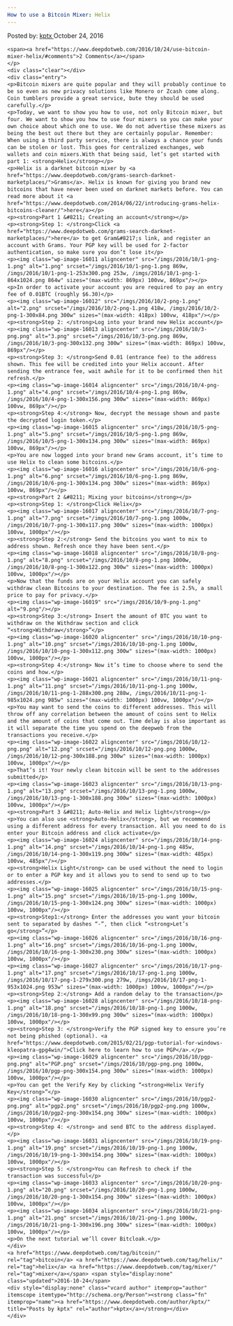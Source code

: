 ```yaml
---
How to use a Bitcoin Mixer: Helix
---
```

<article class="post-listing post-16010 post type-post status-publish format-standard has-post-thumbnail hentry  tag-bitcoin tag-helix tag-mixer">
    <div class="post-inner">
        <span>Posted by: <a href="https://www.deepdotweb.com/author/kptx/" title="">kptx </a></span>
    <span>October 24, 2016</span>
    
    <span><a href="https://www.deepdotweb.com/2016/10/24/use-bitcoin-mixer-helix/#comments">2 Comments</a></span>
    </p>
    <div class="clear"></div>
    <div class="entry">
    <p>Bitcoin mixers are quite popular and they will probably continue to be so even as new privacy solutions like Monero or Zcash come along. Coin tumblers provide a great service, bute they should be used carefully.</p>
    <p>Today, we want to show you how to use, not only Bitcoin mixer, but four. We want to show you how to use four mixers so you can make your own choice about which one to use. We do not advertise these mixers as being the best out there but they are certainly popular. Remember: When using a third party service, there is always a chance your funds can be stolen or lost. This goes for centralized exchanges, web wallets and coin mixers.With that being said, let’s get started with part 1: <strong>Helix</strong></p>
    <p>Helix is a darknet bitcoin mixer by <a href="https://www.deepdotweb.com/grams-search-darknet-marketplaces/">Grams</a>. Helix is known for giving you brand new bitcoins that have never been used on darknet markets before. You can read more about it <a href="https://www.deepdotweb.com/2014/06/22/introducing-grams-helix-bitcoins-cleaner/">here</a></p>
    <p><strong>Part 1 &#8211; Creating an account</strong></p>
    <p><strong>Step 1: </strong>Click <a href="https://www.deepdotweb.com/grams-search-darknet-marketplaces/">here</a> to get Gram&#8217;s link, and register an account with Grams. Your PGP key will be used for 2-factor authentication, so make sure you don’t lose it</p>
    <p><img class="wp-image-16011 aligncenter" src="/imgs/2016/10/1-png-1.png" alt="1.png" srcset="/imgs/2016/10/1-png-1.png 869w, /imgs/2016/10/1-png-1-253x300.png 253w, /imgs/2016/10/1-png-1-864x1024.png 864w" sizes="(max-width: 869px) 100vw, 869px"/></p>
    <p>In order to activate your account you are required to pay an entry fee of 0.01BTC (roughly $6.30)</p>
    <p><img class="wp-image-16012" src="/imgs/2016/10/2-png-1.png" alt="2.png" srcset="/imgs/2016/10/2-png-1.png 418w, /imgs/2016/10/2-png-1-300x84.png 300w" sizes="(max-width: 418px) 100vw, 418px"/></p>
    <p><strong>Step 2: </strong>Log into your brand new Helix account</p>
    <p><img class="wp-image-16013 aligncenter" src="/imgs/2016/10/3-png.png" alt="3.png" srcset="/imgs/2016/10/3-png.png 869w, /imgs/2016/10/3-png-300x132.png 300w" sizes="(max-width: 869px) 100vw, 869px"/></p>
    <p><strong>Step 3: </strong>Send 0.01 (entrance fee) to the address shown. This fee will be credited into your Helix account. After sending the entrance fee, wait awhile for it to be confirmed then hit refresh.</p>
    <p><img class="wp-image-16014 aligncenter" src="/imgs/2016/10/4-png-1.png" alt="4.png" srcset="/imgs/2016/10/4-png-1.png 869w, /imgs/2016/10/4-png-1-300x156.png 300w" sizes="(max-width: 869px) 100vw, 869px"/></p>
    <p><strong>Step 4:</strong> Now, decrypt the message shown and paste the decrypted login token.</p>
    <p><img class="wp-image-16015 aligncenter" src="/imgs/2016/10/5-png-1.png" alt="5.png" srcset="/imgs/2016/10/5-png-1.png 869w, /imgs/2016/10/5-png-1-300x134.png 300w" sizes="(max-width: 869px) 100vw, 869px"/></p>
    <p>You are now logged into your brand new Grams account, it’s time to use Helix to clean some bitcoins.</p>
    <p><img class="wp-image-16016 aligncenter" src="/imgs/2016/10/6-png-1.png" alt="6.png" srcset="/imgs/2016/10/6-png-1.png 869w, /imgs/2016/10/6-png-1-300x134.png 300w" sizes="(max-width: 869px) 100vw, 869px"/></p>
    <p><strong>Part 2 &#8211; Mixing your bitcoins</strong></p>
    <p><strong>Step 1: </strong>Click Helix</p>
    <p><img class="wp-image-16017 aligncenter" src="/imgs/2016/10/7-png-1.png" alt="7.png" srcset="/imgs/2016/10/7-png-1.png 1000w, /imgs/2016/10/7-png-1-300x117.png 300w" sizes="(max-width: 1000px) 100vw, 1000px"/></p>
    <p><strong>Step 2:</strong> Send the bitcoins you want to mix to address shown. Refresh once they have been sent.</p>
    <p><img class="wp-image-16018 aligncenter" src="/imgs/2016/10/8-png-1.png" alt="8.png" srcset="/imgs/2016/10/8-png-1.png 1000w, /imgs/2016/10/8-png-1-300x122.png 300w" sizes="(max-width: 1000px) 100vw, 1000px"/></p>
    <p>Now that the funds are on your Helix account you can safely withdraw clean Bitcoins to your destination. The fee is 2.5%, a small price to pay for privacy.</p>
    <p><img class="wp-image-16019" src="/imgs/2016/10/9-png-1.png" alt="9.png"/></p>
    <p><strong>Step 3:</strong> Insert the amount of BTC you want to withdraw on the Withdraw section and click “<strong>Withdraw</strong>”</p>
    <p><img class="wp-image-16020 aligncenter" src="/imgs/2016/10/10-png-1.png" alt="10.png" srcset="/imgs/2016/10/10-png-1.png 1000w, /imgs/2016/10/10-png-1-300x112.png 300w" sizes="(max-width: 1000px) 100vw, 1000px"/></p>
    <p><strong>Step 4:</strong> Now it’s time to choose where to send the coins and how.</p>
    <p><img class="wp-image-16021 aligncenter" src="/imgs/2016/10/11-png-1.png" alt="11.png" srcset="/imgs/2016/10/11-png-1.png 1000w, /imgs/2016/10/11-png-1-288x300.png 288w, /imgs/2016/10/11-png-1-985x1024.png 985w" sizes="(max-width: 1000px) 100vw, 1000px"/></p>
    <p>You may want to send the coins to different addresses. This will throw off any correlation between the amount of coins sent to Helix and the amount of coins that come out. Time delay is also important as it will separate the time you spend on the deepweb from the transactions you receive.</p>
    <p><img class="wp-image-16022 aligncenter" src="/imgs/2016/10/12-png.png" alt="12.png" srcset="/imgs/2016/10/12-png.png 1000w, /imgs/2016/10/12-png-300x188.png 300w" sizes="(max-width: 1000px) 100vw, 1000px"/></p>
    <p>That’s it! Your newly clean bitcoin will be sent to the addresses submitted</p>
    <p><img class="wp-image-16023 aligncenter" src="/imgs/2016/10/13-png-1.png" alt="13.png" srcset="/imgs/2016/10/13-png-1.png 1000w, /imgs/2016/10/13-png-1-300x188.png 300w" sizes="(max-width: 1000px) 100vw, 1000px"/></p>
    <p><strong>Part 3 &#8211; Auto-Helix and Helix light</strong></p>
    <p>You can also use <strong>Auto-Helix</strong>, but we recommend using a different address for every transaction. All you need to do is enter your Bitcoin address and click activate</p>
    <p><img class="wp-image-16024 aligncenter" src="/imgs/2016/10/14-png-1.png" alt="14.png" srcset="/imgs/2016/10/14-png-1.png 485w, /imgs/2016/10/14-png-1-300x119.png 300w" sizes="(max-width: 485px) 100vw, 485px"/></p>
    <p><strong>Helix Light</strong> can be used without the need to login or to enter a PGP key and it allows you to send to send up to two addresses.</p>
    <p><img class="wp-image-16025 aligncenter" src="/imgs/2016/10/15-png-1.png" alt="15.png" srcset="/imgs/2016/10/15-png-1.png 1000w, /imgs/2016/10/15-png-1-300x124.png 300w" sizes="(max-width: 1000px) 100vw, 1000px"/></p>
    <p><strong>Step1:</strong> Enter the addresses you want your bitcoin sent to separated by dashes “-”, then click “<strong>Let’s go</strong>”</p>
    <p><img class="wp-image-16026 aligncenter" src="/imgs/2016/10/16-png-1.png" alt="16.png" srcset="/imgs/2016/10/16-png-1.png 1000w, /imgs/2016/10/16-png-1-300x230.png 300w" sizes="(max-width: 1000px) 100vw, 1000px"/></p>
    <p><img class="wp-image-16027 aligncenter" src="/imgs/2016/10/17-png-1.png" alt="17.png" srcset="/imgs/2016/10/17-png-1.png 1000w, /imgs/2016/10/17-png-1-279x300.png 279w, /imgs/2016/10/17-png-1-953x1024.png 953w" sizes="(max-width: 1000px) 100vw, 1000px"/></p>
    <p><strong>Step 2:</strong> Add a random delay to the transaction</p>
    <p><img class="wp-image-16028 aligncenter" src="/imgs/2016/10/18-png-1.png" alt="18.png" srcset="/imgs/2016/10/18-png-1.png 1000w, /imgs/2016/10/18-png-1-300x99.png 300w" sizes="(max-width: 1000px) 100vw, 1000px"/></p>
    <p><strong>Step 3: </strong>Verify the PGP signed key to ensure you’re not being phished (optional). <a href="https://www.deepdotweb.com/2015/02/21/pgp-tutorial-for-windows-kleopatra-gpg4win/">Click here to learn how to use PGP</a>.</p>
    <p><img class="wp-image-16029 aligncenter" src="/imgs/2016/10/pgp-png.png" alt="PGP.png" srcset="/imgs/2016/10/pgp-png.png 1000w, /imgs/2016/10/pgp-png-300x154.png 300w" sizes="(max-width: 1000px) 100vw, 1000px"/></p>
    <p>You can get the Verify Key by clicking “<strong>Helix Verify Key</strong>”</p>
    <p><img class="wp-image-16030 aligncenter" src="/imgs/2016/10/pgp2-png.png" alt="pgp2.png" srcset="/imgs/2016/10/pgp2-png.png 1000w, /imgs/2016/10/pgp2-png-300x154.png 300w" sizes="(max-width: 1000px) 100vw, 1000px"/></p>
    <p><strong>Step 4: </strong> and send BTC to the address displayed.</p>
    <p><img class="wp-image-16031 aligncenter" src="/imgs/2016/10/19-png-1.png" alt="19.png" srcset="/imgs/2016/10/19-png-1.png 1000w, /imgs/2016/10/19-png-1-300x154.png 300w" sizes="(max-width: 1000px) 100vw, 1000px"/></p>
    <p><strong>Step 5: </strong>You can Refresh to check if the transaction was successful</p>
    <p><img class="wp-image-16033 aligncenter" src="/imgs/2016/10/20-png-1.png" alt="20.png" srcset="/imgs/2016/10/20-png-1.png 1000w, /imgs/2016/10/20-png-1-300x154.png 300w" sizes="(max-width: 1000px) 100vw, 1000px"/></p>
    <p><img class="wp-image-16034 aligncenter" src="/imgs/2016/10/21-png-1.png" alt="21.png" srcset="/imgs/2016/10/21-png-1.png 1000w, /imgs/2016/10/21-png-1-300x196.png 300w" sizes="(max-width: 1000px) 100vw, 1000px"/></p>
    <p>On the next tutorial we’ll cover Bitcloak.</p>
    </div>
    <a href="https://www.deepdotweb.com/tag/bitcoin/" rel="tag">bitcoin</a> <a href="https://www.deepdotweb.com/tag/helix/" rel="tag">helix</a> <a href="https://www.deepdotweb.com/tag/mixer/" rel="tag">mixer</a></span> <span style="display:none" class="updated">2016-10-24</span>
    <div style="display:none" class="vcard author" itemprop="author" itemscope itemtype="http://schema.org/Person"><strong class="fn" itemprop="name"><a href="https://www.deepdotweb.com/author/kptx/" title="Posts by kptx" rel="author">kptx</a></strong></div>
    </div>
</article>

